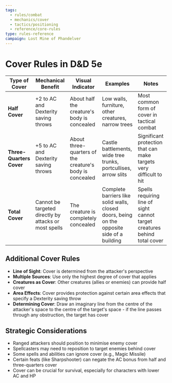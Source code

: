 ```yaml
---
tags:
  - rules/combat
  - mechanics/cover
  - tactics/positioning
  - reference/core-rules
type: rules-reference
campaign: Lost Mine of Phandelver
---
```


# Cover Rules in D&D 5e

|Type of Cover|Mechanical Benefit|Visual Indicator|Examples|Notes|
|---|---|---|---|---|
|**Half Cover**|+2 to AC and Dexterity saving throws|About half the creature's body is concealed|Low walls, furniture, other creatures, narrow trees|Most common form of cover in tactical combat|
|**Three-Quarters Cover**|+5 to AC and Dexterity saving throws|About three-quarters of the creature's body is concealed|Castle battlements, wide tree trunks, portcullises, arrow slits|Significant protection that can make targets very difficult to hit|
|**Total Cover**|Cannot be targeted directly by attacks or most spells|The creature is completely concealed|Complete barriers like solid walls, closed doors, being on the opposite side of a building|Spells requiring line of sight cannot target creatures behind total cover|

## Additional Cover Rules

- **Line of Sight**: Cover is determined from the attacker's perspective
- **Multiple Sources**: Use only the highest degree of cover that applies
- **Creatures as Cover**: Other creatures (allies or enemies) can provide half cover
- **Area Effects**: Cover provides protection against certain area effects that specify a Dexterity saving throw
- **Determining Cover**: Draw an imaginary line from the centre of the attacker's space to the centre of the target's space - if the line passes through any obstruction, the target has cover

## Strategic Considerations

- Ranged attackers should position to minimise enemy cover
- Spellcasters may need to reposition to target enemies behind cover
- Some spells and abilities can ignore cover (e.g., Magic Missile)
- Certain feats (like Sharpshooter) can negate the AC bonus from half and three-quarters cover
- Cover can be crucial for survival, especially for characters with lower AC and HP